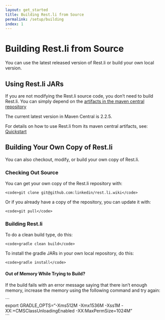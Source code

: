 ```yaml
---
layout: get_started
title: Building Rest.li from Source
permalink: /setup/building
index: 1
---
```


# Building Rest.li from Source
You can use the latest released version of Rest.li or build your own
local version.

## Using Rest.li JARs

If you are not modifying the Rest.li source code, you don’t need to
build Rest.li. You can simply depend on the [artifacts in the maven
central
repository](http://search.maven.org/#search%7Cga%7C1%7Cg%3A%22com.linkedin.pegasus%22)

The current latest version in Maven Central is 2.2.5.

For details on how to use Rest.li from its maven central artifacts, see:
[Quickstart](https://github.com/linkedin/rest.li/wiki/Quickstart:-A-Tutorial-Introduction-to-Rest.li)

## Building Your Own Copy of Rest.li

You can also checkout, modify, or build your own copy of Rest.li.

### Checking Out Source

You can get your own copy of the Rest.li repository with:

    <code>git clone git@github.com:linkedin/rest.li.wiki</code>

Or if you already have a copy of the repository, you can update it with:

    <code>git pull</code>

### Building Rest.li

To do a clean build type, do this:

    <code>gradle clean build</code>

To install the gradle JARs in your own local repository, do this:

    <code>gradle install</code>

#### Out of Memory While Trying to Build?

If the build fails with an error message saying that there isn’t enough
memory, increase the memory using the following command and try again:

\`\`\`  
export GRADLE\_OPTS=“-Xms512M -Xmx1536M -Xss1M
-XX:+CMSClassUnloadingEnabled -XX:MaxPermSize=1024M”  
\`\`\`
